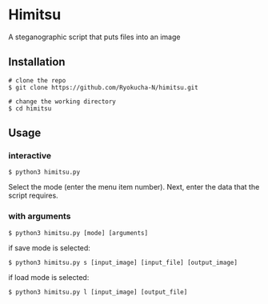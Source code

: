 # Himitsu
А steganographic script that puts files into an image

## Installation
```console
# clone the repo
$ git clone https://github.com/Ryokucha-N/himitsu.git

# change the working directory
$ cd himitsu
```
## Usage
### interactive
```console
$ python3 himitsu.py
```
Select the mode (enter the menu item number). Next, enter the data that the script requires.

### with arguments
```console
$ python3 himitsu.py [mode] [arguments]
```

if save mode is selected:
```console
$ python3 himitsu.py s [input_image] [input_file] [output_image]
```

if load mode is selected:
```console
$ python3 himitsu.py l [input_image] [output_file]
```
